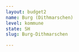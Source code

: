 ```yaml
---
layout: budget2
name: Burg (Dithmarschen)
level: kommune
state: SH
slug: Burg-Dithmarschen

---
```



